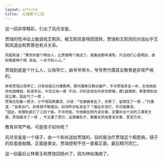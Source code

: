 ```yaml
---
layout: article
title:  红楼第十二回
---
```


这一回非常精彩，引出了风月宝鉴。

贾瑞的性冲动上脑调戏王熙凤，被王熙凤耍得团团转，贾瑞和王熙凤的对话似乎王熙凤道出和贾蓉也有点关系。

```
凤姐笑道：“果然你是个明白人，比贾蓉两个强远了。我看他那样清秀，只当他们心里明白，谁知竟是两个胡 涂虫，一点不知人心。”
```

贾瑞到底是个什么人，父母早亡，由爷爷带大，爷爷贾代儒其实教育是非常严格的。

```
原来贾瑞父母早亡，只有他祖父代儒教养。那代儒素日教训最严，不许贾瑞多走一步，生怕他在外吃酒赌钱，有误学业。今忽见他一夜 不归，只料定他在外非饮即赌，嫖|娼宿妓，那里想到这段公案，因此气了一夜 。
贾瑞也捻着一把汗，少不得回来撒谎，只说：“往舅舅家去了，天黑了，留我住了一夜 。”代儒道：“自来出门，非禀我不敢擅出，如何昨日私自去了？据此亦该打，何况是撒谎。
”因此，发狠到底打了三四十扳，不许吃饭，令他跪在院内读文章，定要补出十天的工课来方罢。贾瑞直冻了一夜 ，今又遭了苦打，且饿着肚子，跪着在风地里读文章，其苦万状。
```

教育非常严格，可是孩子如何呢？

风月宝鉴是一个镜子，由一个和尚送给贾瑞的，目的是治疗贾瑞这个相思病，镜子的反面是骷髅，正面是美女，贾瑞控制不住一直看正面，最后精尽而亡。

这一回最后让林黛玉和贾琏回扬州了，因为林如海病了。